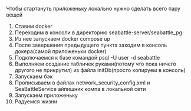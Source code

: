 Чтобы стартануть приложеньку локально нужно сделать всего пару вещей

1. Ставим docker
2. Переходим в консоли в директорию seabattle-server/seabattle_pg
3. Из нее запускаем docker compose up
4. После завершения предыдущего пункта заходим в консоль докера(самой приложеньки docker)
5. Подключаемся к базе командой psql -U user -d seabattle
6. Выполняем создание табличек руками(потому что пока ничего другого не прикрутил) из файла initDb(просто копируем в консоль)
7. Запускаем бэк
8. Прописываем в файлах network_security_config.xml и SeaBattleService айпишник компа в локальной сети
9. Запускаем приложеньку
10. Радуемся жизни
